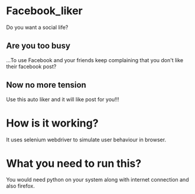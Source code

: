# Facebook_liker
Do you want a social life? 

## Are you too busy 
...To use Facebook and your friends keep complaining that you don't like their facebook post?

## Now no more tension 
 Use this auto liker and it will like post for you!!!
 
# How is it working?
It uses selenium webdriver to simulate user behaviour in browser.   

# What you need to run this?
You would need python on your system along with internet connection and also firefox.
